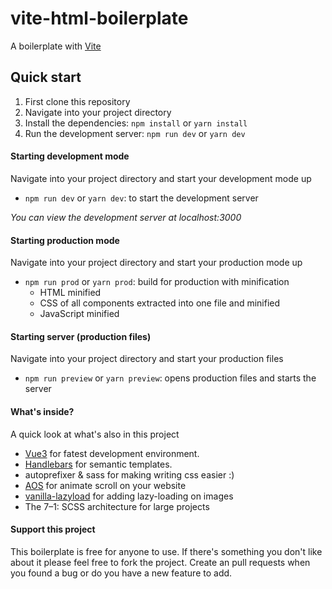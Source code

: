 # vite-html-boilerplate

A boilerplate with [Vite](https://vitejs.dev/)

## Quick start

1. First clone this repository
2. Navigate into your project directory
3. Install the dependencies: `npm install` or `yarn install`
4. Run the development server: `npm run dev` or `yarn dev`

#### Starting development mode

Navigate into your project directory and start your development mode up

- `npm run dev` or `yarn dev`: to start the development server

_You can view the development server at localhost:3000_

#### Starting production mode

Navigate into your project directory and start your production mode up

- `npm run prod` or `yarn prod`: build for production with minification
  - HTML minified
  - CSS of all components extracted into one file and minified
  - JavaScript minified
  
#### Starting server (production files)

Navigate into your project directory and start your production files
- `npm run preview` or `yarn preview`: opens production files and starts the server

#### What's inside?

A quick look at what's also in this project

- [Vue3](https://vitejs.dev/) for fatest development environment.
- [Handlebars](https://handlebarsjs.com/) for semantic templates.
- autoprefixer & sass for making writing css easier :)
- [AOS](https://github.com/michalsnik/aos/) for animate scroll on your website
- [vanilla-lazyload](https://github.com/verlok/vanilla-lazyload) for adding lazy-loading on images
- The 7–1: SCSS architecture for large projects 

#### Support this project

This boilerplate is free for anyone to use. If there's something you don't like about it please feel free to fork the
project. Create an pull requests when you found a bug or do you have a new feature to add.